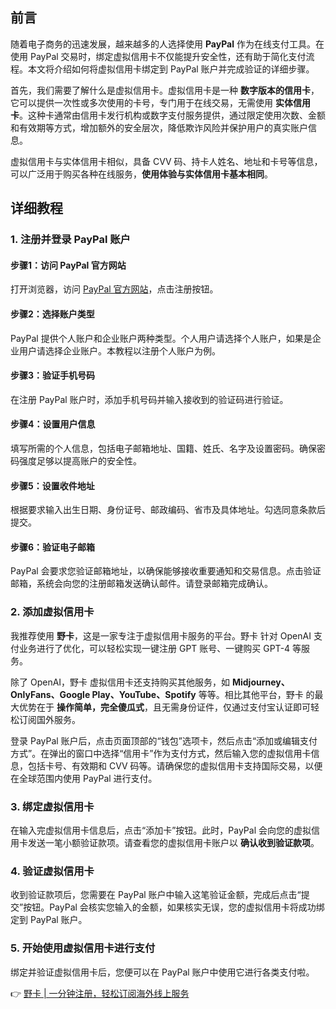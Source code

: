 ## 前言

随着电子商务的迅速发展，越来越多的人选择使用 **PayPal** 作为在线支付工具。在使用 PayPal 交易时，绑定虚拟信用卡不仅能提升安全性，还有助于简化支付流程。本文将介绍如何将虚拟信用卡绑定到 PayPal 账户并完成验证的详细步骤。

首先，我们需要了解什么是虚拟信用卡。虚拟信用卡是一种 **数字版本的信用卡**，它可以提供一次性或多次使用的卡号，专门用于在线交易，无需使用 **实体信用卡**。这种卡通常由信用卡发行机构或数字支付服务提供，通过限定使用次数、金额和有效期等方式，增加额外的安全层次，降低欺诈风险并保护用户的真实账户信息。

虚拟信用卡与实体信用卡相似，具备 CVV 码、持卡人姓名、地址和卡号等信息，可以广泛用于购买各种在线服务，**使用体验与实体信用卡基本相同**。

## 详细教程

### 1. 注册并登录 PayPal 账户

#### 步骤1：访问 PayPal 官方网站

打开浏览器，访问 [PayPal 官方网站](https://www.paypal.com/c2/home)，点击注册按钮。

#### 步骤2：选择账户类型

PayPal 提供个人账户和企业账户两种类型。个人用户请选择个人账户，如果是企业用户请选择企业账户。本教程以注册个人账户为例。

#### 步骤3：验证手机号码

在注册 PayPal 账户时，添加手机号码并输入接收到的验证码进行验证。

#### 步骤4：设置用户信息

填写所需的个人信息，包括电子邮箱地址、国籍、姓氏、名字及设置密码。确保密码强度足够以提高账户的安全性。

#### 步骤5：设置收件地址

根据要求输入出生日期、身份证号、邮政编码、省市及具体地址。勾选同意条款后提交。

#### 步骤6：验证电子邮箱

PayPal 会要求您验证邮箱地址，以确保能够接收重要通知和交易信息。点击验证邮箱，系统会向您的注册邮箱发送确认邮件。请登录邮箱完成确认。

### 2. 添加虚拟信用卡

我推荐使用 **野卡**，这是一家专注于虚拟信用卡服务的平台。野卡 针对 OpenAI 支付业务进行了优化，可以轻松实现一键注册 GPT 账号、一键购买 GPT-4 等服务。

除了 OpenAI，野卡 虚拟信用卡还支持购买其他服务，如 **Midjourney、OnlyFans、Google Play、YouTube、Spotify** 等等。相比其他平台，野卡 的最大优势在于 **操作简单，完全傻瓜式**，且无需身份证件，仅通过支付宝认证即可轻松订阅国外服务。

登录 PayPal 账户后，点击页面顶部的“钱包”选项卡，然后点击“添加或编辑支付方式”。在弹出的窗口中选择“信用卡”作为支付方式，然后输入您的虚拟信用卡信息，包括卡号、有效期和 CVV 码等。请确保您的虚拟信用卡支持国际交易，以便在全球范围内使用 PayPal 进行支付。

### 3. 绑定虚拟信用卡

在输入完虚拟信用卡信息后，点击“添加卡”按钮。此时，PayPal 会向您的虚拟信用卡发送一笔小额验证款项。请查看您的虚拟信用卡账户以 **确认收到验证款项**。

### 4. 验证虚拟信用卡

收到验证款项后，您需要在 PayPal 账户中输入这笔验证金额，完成后点击“提交”按钮。PayPal 会核实您输入的金额，如果核实无误，您的虚拟信用卡将成功绑定到 PayPal 账户。

### 5. 开始使用虚拟信用卡进行支付

绑定并验证虚拟信用卡后，您便可以在 PayPal 账户中使用它进行各类支付啦。

👉 [野卡 | 一分钟注册，轻松订阅海外线上服务](https://bit.ly/bewildcard)